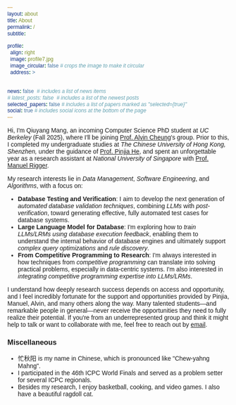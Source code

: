 ```yaml
---
layout: about
title: About
permalink: /
subtitle: 

profile:
  align: right
  image: profile7.jpg
  image_circular: false # crops the image to make it circular
  address: >


news: false  # includes a list of news items
# latest_posts: false  # includes a list of the newest posts
selected_papers: false # includes a list of papers marked as "selected={true}"
social: true # includes social icons at the bottom of the page
---
```


<style>
* {
  font-family: sans-serif;
}
</style>

Hi, I'm Qiuyang Mang, an incoming Computer Science PhD student at *UC Berkeley* (Fall 2025), where I'll be joining [Prof. Alvin Cheung](https://people.eecs.berkeley.edu/~akcheung/)'s group. Prior to this, I completed my undergraduate studies at *The Chinese University of Hong Kong, Shenzhen,* under the guidance of [Prof. Pinjia He](https://pinjiahe.github.io/), and spent an unforgettable year as a research assistant at *National University of Singapore* with [Prof. Manuel Rigger](https://www.manuelrigger.at/).


My research interests lie in *Data Management*, *Software Engineering*, and *Algorithms*, with a focus on:

- **Database Testing and Verification**: I aim to develop the next generation of *automated database validation techniques*, combining *LLMs* with *post-verification*, toward generating effective, fully automated test cases for database systems.
- **Large Language Model for Database**: I'm exploring how to *train LLMs/LRMs using database execution feedback*, enabling them to understand the internal behavior of database engines and ultimately support *complex query optimizations* and *rule discovery*.
- **From Competitive Programming to Research**: I'm always interested in how techniques from *competitive programming* can translate into solving practical problems, especially in data-centric systems. I'm also interested in *integrating competitive programming expertise into LLMs/LRMs*. 

I understand how deeply research success depends on access and opportunity, and I feel incredibly fortunate for the support and opportunities provided by Pinjia, Manuel, Alvin, and many others along the way. Many talented students—and remarkable people in general—never receive the opportunities they need to fully realize their potential. If you're from an underrepresented group and think it might help to talk or want to collaborate with me, feel free to reach out by [email](mailto:qmang@berkeley.edu).

### Miscellaneous

- 忙秋阳 is my name in Chinese, which is pronounced like "Chew-yahng Mahng".
- I participated in the 46th ICPC World Finals and served as a problem setter for several ICPC regionals.
- Besides my research, I enjoy basketball, cooking, and video games. I also have a beautiful ragdoll cat.
